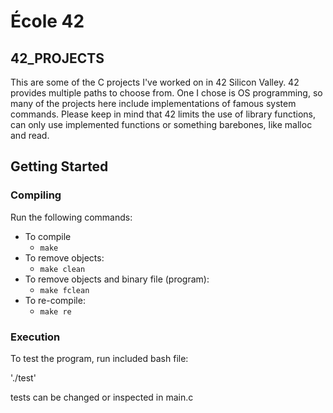 
# École 42

## 42_PROJECTS

This are some of the C projects I've worked on in 42 Silicon Valley.
42 provides multiple paths to choose from. One I chose is OS programming, 
so many of the projects here include implementations of famous system commands.
Please keep in mind that 42 limits the use of library functions, 
can only use implemented functions or something barebones, like malloc and read.

## Getting Started

### Compiling

Run the following commands:

* To compile
	- `make`
* To remove objects:
	- `make clean`
* To remove objects and binary file (program):
	- `make fclean`
* To re-compile:
	- `make re`

### Execution
 To test the program, run included bash file:

 './test'

 tests can be changed or inspected in main.c